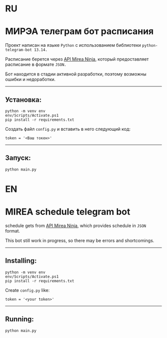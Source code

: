 # RU
# МИРЭА телеграм бот расписания
Проект написан на языке `Python` с использованием библиотеки `python-telegram-bot 13.14.`

Расписание берется через [API Mirea Ninja](https://github.com/mirea-ninja/rtu-mirea-schedule), который предоставляет расписание в формате `JSON.`

Бот находится в стадии активной разработки, поэтому возможны ошибки и недоработки.
***
## Установка:
    python -m venv env
    env/Scripts/Activate.ps1
    pip install -r requirements.txt
Создать файл  `config.py` и вставить в него следующий код:

    token = '<Ваш токен>'
***
## Запуск:
    python main.py

# EN
# MIREA schedule telegram bot
schedule gets from [API Mirea Ninja](https://github.com/mirea-ninja/rtu-mirea-schedule), which provides schedule in `JSON` format.

This bot still work in progress, so there may be errors and shortcomings.
***
## Installing:
    python -m venv env
    env/Scripts/Activate.ps1
    pip install -r requirements.txt
Create `config.py` like:
    
    token = '<your token>'
***
## Running:
    python main.py
